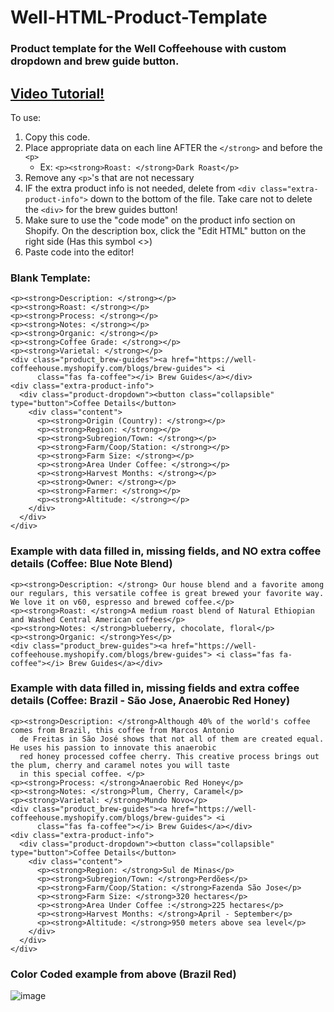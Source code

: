 # Well-HTML-Product-Template


### Product template for the Well Coffeehouse with custom dropdown and brew guide button.

## [Video Tutorial!](https://drive.google.com/file/d/1hf9QHHjxU-6or_dhhufNP6sB5-YQhFq7/view?usp=sharing)

To use: 
1. Copy this code. 
2. Place appropriate data on each line AFTER the `</strong>` and before the `<p>` 
      - Ex: `<p><strong>Roast: </strong>Dark Roast</p>`
4. Remove any `<p>`'s that are not necessary
5. IF the extra product info is not needed, delete from `<div class="extra-product-info">` down to the bottom of the file. Take care not to delete the `<div>` for the brew guides button! 
6. Make sure to use the "code mode" on the product info section on Shopify. On the description box, click the "Edit HTML" button on the right side (Has this symbol <>)
7. Paste code into the editor!



### Blank Template:
```
<p><strong>Description: </strong></p>
<p><strong>Roast: </strong></p>
<p><strong>Process: </strong></p>
<p><strong>Notes: </strong></p>
<p><strong>Organic: </strong></p>
<p><strong>Coffee Grade: </strong></p>
<p><strong>Varietal: </strong></p>
<div class="product_brew-guides"><a href="https://well-coffeehouse.myshopify.com/blogs/brew-guides"> <i
      class="fas fa-coffee"></i> Brew Guides</a></div>
<div class="extra-product-info">
  <div class="product-dropdown"><button class="collapsible" type="button">Coffee Details</button>
    <div class="content">
      <p><strong>Origin (Country): </strong></p>
      <p><strong>Region: </strong></p>
      <p><strong>Subregion/Town: </strong></p>
      <p><strong>Farm/Coop/Station: </strong></p>
      <p><strong>Farm Size: </strong></p>
      <p><strong>Area Under Coffee: </strong></p>
      <p><strong>Harvest Months: </strong></p>
      <p><strong>Owner: </strong></p>
      <p><strong>Farmer: </strong></p>
      <p><strong>Altitude: </strong></p>
    </div>
  </div>
</div>

```

### Example with data filled in, missing fields, and NO extra coffee details (Coffee: Blue Note Blend)
```
<p><strong>Description: </strong> Our house blend and a favorite among our regulars, this versatile coffee is great brewed your favorite way. We love it on v60, espresso and brewed coffee.</p>
<p><strong>Roast: </strong>A medium roast blend of Natural Ethiopian and Washed Central American coffees</p>
<p><strong>Notes: </strong>blueberry, chocolate, floral</p>
<p><strong>Organic: </strong>Yes</p>
<div class="product_brew-guides"><a href="https://well-coffeehouse.myshopify.com/blogs/brew-guides"> <i class="fas fa-coffee"></i> Brew Guides</a></div>
```

### Example with data filled in, missing fields and extra coffee details (Coffee: Brazil - São Jose, Anaerobic Red Honey)

```
<p><strong>Description: </strong>Although 40% of the world's coffee comes from Brazil, this coffee from Marcos Antonio
  de Freitas in São José shows that not all of them are created equal. He uses his passion to innovate this anaerobic
  red honey processed coffee cherry. This creative process brings out the plum, cherry and caramel notes you will taste
  in this special coffee. </p>
<p><strong>Process: </strong>Anaerobic Red Honey</p>
<p><strong>Notes: </strong>Plum, Cherry, Caramel</p>
<p><strong>Varietal: </strong>Mundo Novo</p>
<div class="product_brew-guides"><a href="https://well-coffeehouse.myshopify.com/blogs/brew-guides"> <i
      class="fas fa-coffee"></i> Brew Guides</a></div>
<div class="extra-product-info">
  <div class="product-dropdown"><button class="collapsible" type="button">Coffee Details</button>
    <div class="content">
      <p><strong>Region: </strong>Sul de Minas</p>
      <p><strong>Subregion/Town: </strong>Perdões</p>
      <p><strong>Farm/Coop/Station: </strong>Fazenda São Jose</p>
      <p><strong>Farm Size: </strong>320 hectares</p>
      <p><strong>Area Under Coffee :</strong>225 hectares</p>
      <p><strong>Harvest Months: </strong>April - September</p>
      <p><strong>Altitude: </strong>950 meters above sea level</p>
    </div>
  </div>
</div>
```

### Color Coded example from above (Brazil Red)
![image](https://user-images.githubusercontent.com/24489555/124986287-75c36800-e009-11eb-884b-8876f33e7ade.png)


